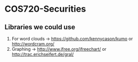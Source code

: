# COS720-Securities

## Libraries we could use
1. For word clouds -> https://github.com/kennycason/kumo or http://wordcram.org/
2. Graphing -> http://www.jfree.org/jfreechart/ or http://trac.erichseifert.de/gral/
